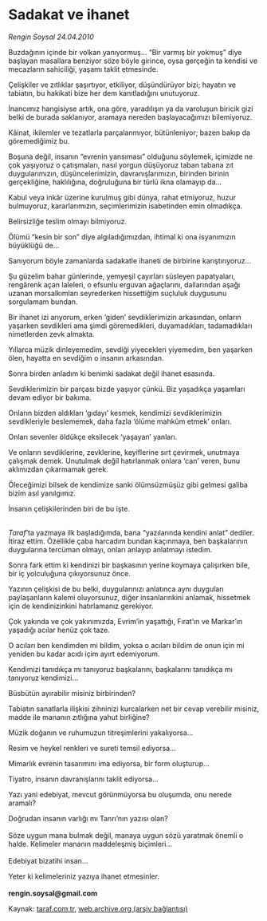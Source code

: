 # Sadakat ve ihanet

*Rengin Soysal 24.04.2010*

<div class="yazi"><p>Buzdağının içinde bir volkan yanıyormuş... “Bir varmış bir yokmuş” diye başlayan masallara benziyor söze böyle girince, oysa gerçeğin ta kendisi ve mecazların sahiciliği, yaşamı taklit etmesinde.</p>
<p>Çelişkiler ve zıtlıklar şaşırtıyor, etkiliyor, düşündürüyor bizi; hayatın ve tabiatın, bu hakikati bize her dem kanıtladığını unutuyoruz.</p>
<p>İnancımız hangisiyse artık, ona göre, yaradılışın ya da varoluşun biricik gizi belki de burada saklanıyor, aramaya nereden başlayacağımızı bilemiyoruz.</p>
<p>Kâinat, ikilemler ve tezatlarla parçalanmıyor, bütünleniyor; bazen bakıp da göremediğimiz bu.</p>
<p>Boşuna değil, insanın “evrenin yansıması” olduğunu söylemek, içimizde ne çok yaşıyoruz o çatışmaları, nasıl yorgun düşüyoruz taban tabana zıt duygularımızın, düşüncelerimizin, davranışlarımızın, birinden birinin gerçekliğine, haklılığına, doğruluğuna bir türlü ikna olamayıp da...</p>
<p>Kabul veya inkâr üzerine kurulmuş gibi dünya, rahat etmiyoruz, huzur bulmuyoruz, kararlarımızın, seçimlerimizin isabetinden emin olmadıkça.</p>
<p>Belirsizliğe teslim olmayı bilmiyoruz.</p>
<p>Ölümü “kesin bir son” diye algıladığımızdan, ihtimal ki ona isyanımızın büyüklüğü de...</p>
<p>Sanıyorum böyle zamanlarda sadakatle ihaneti de birbirine karıştırıyoruz...</p>
<p>Şu güzelim bahar günlerinde, yemyeşil çayırları süsleyen papatyaları, rengârenk açan laleleri, o efsunlu erguvan ağaçlarını, dallarından aşağı uzanan morsalkımları seyrederken hissettiğim suçluluk duygusunu sorgulamam bundan.</p>
<p>Bir ihanet izi arıyorum, erken ‘giden’ sevdiklerimizin arkasından, onların yaşarken sevdikleri ama şimdi göremedikleri, duyamadıkları, tadamadıkları nimetlerden zevk almakta.</p>
<p>Yıllarca müzik dinleyemedim, sevdiği yiyecekleri yiyemedim, ben yaşarken ölen, hayatta en sevdiğim o insanın arkasından.</p>
<p>Sonra birden anladım ki benimki sadakat değil ihanet esasında.</p>
<p>Sevdiklerimizin bir parçası bizde yaşıyor çünkü. Biz yaşadıkça yaşamları devam ediyor bir bakıma.</p>
<p>Onların bizden aldıkları ‘gıdayı’ kesmek, kendimizi sevdiklerimizin sevdikleriyle beslememek, daha fazla ‘ölüme mahkûm etmek’ onları. </p>
<p>Onları sevenler öldükçe eksilecek ‘yaşayan’ yanları.</p>
<p>Ve onların sevdiklerine, zevklerine, keyiflerine sırt çevirmek, unutmaya çalışmak demek. Unutulmak değil hatırlanmak onlara ‘can’ veren, bunu aklımızdan çıkarmamak gerek.</p>
<p>Öleceğimizi bilsek de kendimize sanki ölümsüzmüşüz gibi gelmesi galiba bizim asıl yanılgımız.</p>
<p>İnsanın çelişkilerinden biri de bu işte. </p>
<p><i><br/>Taraf</i>’ta yazmaya ilk başladığımda, bana “yazılarında kendini anlat” dediler. İtiraz ettim. Özellikle çaba harcadım bundan kaçınmaya, ben başkalarının duygularına tercüman olmayı, onları anlayıp anlatmayı istedim. </p>
<p>Sonra fark ettim ki kendinizi bir başkasının yerine koymaya çalışırken bile, bir iç yolculuğuna çıkıyorsunuz önce.</p>
<p>Yazının çelişkisi de bu belki, duygularınızı anlatınca aynı duyguları paylaşanların kalemi oluyorsunuz, diğer insanlarınkini anlamak, hissetmek için de kendinizinkini hatırlamanız gerekiyor.</p>
<p>Çok yakında ve çok yakınımızda, Evrim’in yaşattığı, Fırat’ın ve Markar’ın yaşadığı acılar henüz çok taze.</p>
<p>O acıları ben kendimden mi bildim, yoksa o acıları bildim de onun için mi yeniden bu kadar acıdı içim ayırt edemiyorum.</p>
<p>Kendimizi tanıdıkça mı tanıyoruz başkalarını, başkalarını tanıdıkça mı tanıyoruz kendimizi...</p>
<p>Büsbütün ayırabilir misiniz birbirinden?</p>
<p>Tabiatın sanatlarla ilişkisi zihninizi kurcalarken net bir cevap verebilir misiniz, madde ile mananın zıtlığına yahut birliğine?</p>
<p>Müzik doğanın ve ruhumuzun titreşimlerini yakalıyorsa...</p>
<p>Resim ve heykel renkleri ve sureti temsil ediyorsa...</p>
<p>Mimarlık evrenin tasarımını ima ediyorsa, bir form oluşturup...</p>
<p>Tiyatro, insanın davranışlarını taklit ediyorsa...</p>
<p>Yazı yani edebiyat, mevcut görünmüyorsa bu oluşumda, onu nerede aramalı?</p>
<p>Doğrudan insanın varlığı mı Tanrı’nın yazısı olan?<br/><br/>Söze uygun mana bulmak değil, manaya uygun sözü yaratmak önemli o halde. Kelimeler mananın maddeleşmiş biçimleri...<br/><br/>Edebiyat bizatihi insan...</p>
<p>Yeter ki kelimeleriniz yazıya ihanet etmesinler.<br/><br/><b>rengin.soysal@gmail.com</b></p></div>

Kaynak: [taraf.com.tr](http://www.taraf.com.tr:80/makale/11023.htm), [web.archive.org (arşiv bağlantısı)](http://web.archive.org/web/20100427082651/http://www.taraf.com.tr:80/makale/11023.htm)
